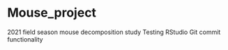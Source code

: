 # Mouse_project
2021 field season mouse decomposition study
Testing RStudio Git commit functionality 